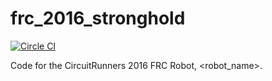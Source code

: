 # frc_2016_stronghold
[![Circle CI](https://circleci.com/gh/CircuitRunners/frc_2016_stronghold.svg?style=svg)](https://circleci.com/gh/CircuitRunners/frc_2016_stronghold)

Code for the CircuitRunners 2016 FRC Robot, &lt;robot_name>.
